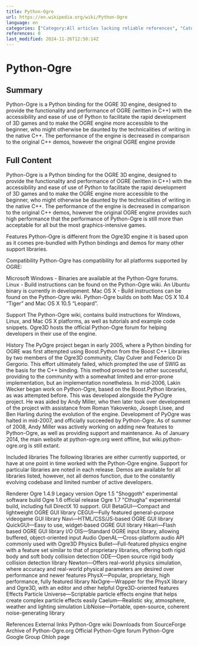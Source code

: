 ```yaml
---
title: Python-Ogre
url: https://en.wikipedia.org/wiki/Python-Ogre
language: en
categories: ["Category:All articles lacking reliable references", "Category:All articles needing additional references", "Category:All articles with dead external links", "Category:All articles with topics of unclear notability", "Category:Articles lacking reliable references from May 2021", "Category:Articles needing additional references from January 2009", "Category:Articles with dead external links from April 2018", "Category:Articles with multiple maintenance issues", "Category:Articles with permanently dead external links", "Category:Articles with topics of unclear notability from May 2021", "Category:Free 3D graphics software", "Category:Free computer libraries", "Category:Products articles with topics of unclear notability", "Category:Python (programming language)-scriptable game engines", "Category:Python (programming language) libraries"]
references: 0
last_modified: 2024-11-26T12:58:14Z
---
```


# Python-Ogre

## Summary

Python-Ogre is a Python binding for the OGRE 3D engine, designed to provide the functionality and performance of OGRE (written in C++) with the accessibility and ease of use of Python to facilitate the rapid development of 3D games and to make the OGRE engine more accessible to the beginner, who might otherwise be daunted by the technicalities of writing in the native C++. The performance of the engine is decreased in comparison to the original C++ demos, however the original OGRE engine provide

## Full Content

Python-Ogre is a Python binding for the OGRE 3D engine, designed to provide the functionality and performance of OGRE (written in C++) with the accessibility and ease of use of Python to facilitate the rapid development of 3D games and to make the OGRE engine more accessible to the beginner, who might otherwise be daunted by the technicalities of writing in the native C++. The performance of the engine is decreased in comparison to the original C++ demos, however the original OGRE engine provides such high performance that the performance of Python-Ogre is still more than acceptable for all but the most graphics-intensive games.

Features
Python-Ogre is different from the Ogre3D engine it is based upon as it comes pre-bundled with Python bindings and demos for many other support libraries.

Compatibility
Python-Ogre has compatibility for all platforms supported by OGRE:

Microsoft Windows - Binaries are available at the Python-Ogre forums.
Linux - Build instructions can be found on the Python-Ogre wiki. An Ubuntu binary is currently in development.
Mac OS X - Build instructions can be found on the Python-Ogre wiki. Python-Ogre builds on both Mac OS X 10.4 “Tiger” and Mac OS X 10.5 “Leopard”.

Support
The Python-Ogre wiki, contains build instructions for Windows, Linux, and Mac OS X platforms, as well as tutorials and example code snippets.
Ogre3D hosts the official Python-Ogre forum for helping developers in their use of the engine.

History
The PyOgre project began in early 2005, where a Python binding for OGRE was first attempted using Boost.Python from the Boost C++ Libraries by two members of the Ogre3D community, Clay Culver and Federico Di Gergorio. This effort ultimately failed, which prompted the use of SWIG as the basis for the C++ binding. This method proved to be rather successful, providing to the community with a somewhat limited and error-prone implementation, but an implementation nonetheless.
In mid-2006, Lakin Wecker began work on Python-Ogre, based on the Boost.Python libraries, as was attempted before. This was developed alongside the PyOgre project. He was aided by Andy Miller, who then later took over development of the project with assistance from Roman Yakovenko, Joseph Lisee, and Ben Harling during the evolution of the engine.
Development of PyOgre was halted in mid-2007, and officially succeeded by Python-Ogre.
As of summer of 2008, Andy Miller was actively working on adding new features to Python-Ogre, as well as providing support and maintenance.
As of January 2014, the main website at python-ogre.org went offline, but wiki.python-ogre.org is still extant.

Included libraries
The following libraries are either currently supported, or have at one point in time worked with the Python-Ogre engine. Support for particular libraries are noted in each release. Demos are available for all libraries listed, however, not all demos function, due to the constantly evolving codebase and limited number of active developers.

Renderer
Ogre 1.4.9 Legacy version
Ogre 1.5 "Shoggoth" experimental software build
Ogre 1.6 official release
Ogre 1.7 "Cthugha" experimental build, including full DirectX 10 support.
GUI
BetaGUI—Compact and lightweight OGRE GUI library
CEGUI—Fully featured general-purpose videogame GUI library
Navi—HTML/CSS/JS-based OGRE GUI library
QuickGUI—Easy to use, widget-based OGRE GUI library
Hikari—Flash based OGRE GUI library
I/O
OIS—Standard OGRE input library, allowing buffered, object-oriented input
Audio
OpenAL—Cross-platform audio API commonly used with Ogre3D
Physics
Bullet—Full-featured physics engine with a feature set similar to that of proprietary libraries, offering both rigid body and soft body collision detection
ODE—Open source rigid body collision detection library
Newton—Offers real-world physics simulation, where accuracy and real-world physical parameters are desired over performance and newer features
PhysX—Popular, proprietary, high performance, fully featured library
NxOgre—Wrapper for the PhysX library and Ogre3D, with an editor and other helpful Ogre3D-oriented features
Effects
Particle Universe—Scriptable particle effects engine that helps create complex particle effects easily
Caelum—Realistic sky, atmosphere, weather and lighting simulation
LibNoise—Portable, open-source, coherent noise-generating library

References
External links
Python-Ogre wiki
Downloads from SourceForge
Archive of Python-Ogre.org
Official Python-Ogre forum
Python-Ogre Google Group
Ohloh page
